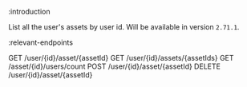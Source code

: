 :introduction

List all the user's assets by user id. Will be available in version `2.71.1`.

:relevant-endpoints

GET /user/{id}/asset/{assetId}
GET /user/{id}/assets/{assetIds}
GET /asset/{id}/users/count
POST /user/{id}/asset/{assetId}
DELETE /user/{id}/asset/{assetId}